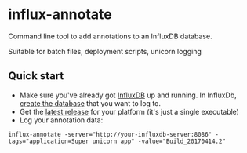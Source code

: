 # influx-annotate
Command line tool to add annotations to an InfluxDB database.  

Suitable for batch files, deployment scripts, unicorn logging

## Quick start 

* Make sure you've already got [InfluxDB](https://docs.influxdata.com/influxdb/v1.2/introduction/installation/) up and running.  In InfluxDb, [create the database](https://docs.influxdata.com/influxdb/v1.2/guides/writing_data/#creating-a-database-using-the-http-api) that you want to log to.
* Get the [latest release](https://github.com/danesparza/influx-annotate/releases/latest) for your platform (it's just a single executable) 
* Log your annotation data:
```
influx-annotate -server="http://your-influxdb-server:8086" -tags="application=Super unicorn app" -value="Build_20170414.2"
```



